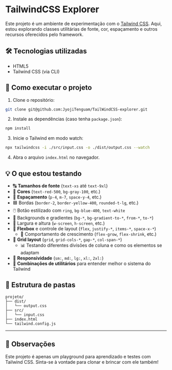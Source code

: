 # TailwindCSS Explorer

Este projeto é um ambiente de experimentação com o [Tailwind CSS](https://tailwindcss.com/). Aqui, estou explorando classes utilitárias de fonte, cor, espaçamento e outros recursos oferecidos pelo framework.

## 🛠 Tecnologias utilizadas

- HTML5  
- Tailwind CSS (via CLI)

## 🚀 Como executar o projeto

1. Clone o repositório:

```bash
git clone git@github.com:JyojiTenguam/TailWindCSS-explorer.git
```

2. Instale as dependências (caso tenha `package.json`):

```bash
npm install
```

3. Inicie o Tailwind em modo watch:

```bash
npx tailwindcss -i ./src/input.css -o ./dist/output.css --watch
```

4. Abra o arquivo `index.html` no navegador.

## 💡 O que estou testando

- 🔠 **Tamanhos de fonte** (`text-xs` até `text-9xl`)
- 🎨 **Cores** (`text-red-500`, `bg-gray-100`, etc.)
- 📏 **Espaçamento** (`p-4`, `m-7`, `space-y-4`, etc.)
- 🟦 Bordas (`border-2`, `border-yellow-400`, `rounded-t-lg`, etc.)
- 🖱️ Botão estilizado com `ring`, `bg-blue-400`, `text-white`
- 🌈 Backgrounds e gradientes (`bg-*`, `bg-gradient-to-*`, `from-*`, `to-*`)
- 📐 Largura e altura (`w-screen`, `h-screen`, etc.)
- 🧱 **Flexbox** e controle de layout (`flex`, `justify-*`, `items-*`, `space-x-*`)
  - 🔄 Comportamento de crescimento (`flex-grow`, `flex-shrink`, etc.)
- 🧮 **Grid layout** (`grid`, `grid-cols-*`, `gap-*`, `col-span-*`)
  - 📊 Testando diferentes divisões de coluna e como os elementos se adaptam
- 📱 **Responsividade** (`sm:`, `md:`, `lg:`, `xl:`, `2xl:`)
- 🧩 **Combinações de utilitários** para entender melhor o sistema do Tailwind

## 📁 Estrutura de pastas

```
projeto/
├── dist/
│   └── output.css
├── src/
│   └── input.css
├── index.html
└── tailwind.config.js
```

---

## 📌 Observações

Este projeto é apenas um playground para aprendizado e testes com Tailwind CSS. Sinta-se à vontade para clonar e brincar com ele também!
